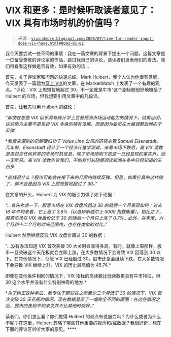 <!--yml

类别：未分类

日期：2024-05-18 18:31:48

-->

# VIX 和更多：是时候听取读者意见了：VIX 具有市场时机的价值吗？

> 来源：[`vixandmore.blogspot.com/2008/07/time-for-reader-input-does-vix-have.html#0001-01-01`](http://vixandmore.blogspot.com/2008/07/time-for-reader-input-does-vix-have.html#0001-01-01)

我今天要尝试一些不同的事情：我在一篇文章的背景下提出一个问题，这篇文章是一位备受尊敬的评论家的作品，跳过我自己的评论，请读者们发表他们的看法。我们将看看这样做是否有效，如果有效的话…

首先，关于评论家和问题的快速总结。Mark Hulbert，我个人认为他很有见解，今天发表了一篇题为[穿上 VIX](http://www.marketwatch.com/news/story/mark-hulbert-putting-vix/story.aspx?guid=%7B30378D20-7CA5-4B91-ADCB-2591BD381C3C%7D&dist=hpts)的文章，在 MarketWatch 上发表了一个有趣的观点。“评论：VIX 上周短暂地超过 30，不一定就是牛市”这个副标题很好地概括了 Hulbert 的立场，但我想要引用文章中的几段话。

首先，让我先引用 Hulbert 的结论：

*“即使在那些 VIX 似乎具有统计学上显著预测市场运动能力的情况下，结果证明，这些能力主要不是来自 VIX 本身的特有见解，而是因为股市在大幅调整后倾向于反弹.*

**我后来深刻的见解要归功于 Value Line 公司的研究主管 Samuel Eisenstadt。几年前，Eisenstadt 设计了一个经济计量学测试，来看市场下跌后，高 VIX 读数是否包含任何异常的市场时机信息，除了市场刚刚下跌这一已经显现的事实外，他一无所获。高 VIX 读数告诉我们，不如我们从随便阅读新闻头条中已经知道的东西多.*

**底线是什么？股市可能会在接下来的几周内继续反弹。但是，如果它真的这样做了，那不会是因为 VIX 上周短暂地超过了 30。”*

在文章的开头，Hulbert 为 VIX 的吸引力做了如下论据：

*“…首先考虑一下，股票市场在 VIX 收盘价超过 30 的随后一个月表现如何：过去 18 年平均来看，它上涨了 3.8%（以道琼斯威尔士 5000 指数衡量）。相比之下，股票市场在 VIX 收盘价低于 30 的随后一个月只上涨了 0.7%…此外，在季度、六个月和十二个月的时间范围内，也存在类似的对比。”*

Hulbert 然后继续反驳 VIX 收盘价超过 30 的数据：

“…没有办法知道 VIX 首次突破 30 大关时会涨得多高。有时，就像上周那样，股市一旦突破这个天花板就会立即上涨，在大多数情况下会导致 VIX 回落到 30 以下。在其他情况下，尽管 VIX 已经超过 30，股市还是会继续下跌，在大多数情况下会导致 VIX 继续上升。VIX 的历史最高值为 45.74.*

即使在其他条件相同的情况下，VIX 指标的高读数比低读数更具有牛市特征，但 30 这个水平并没有什么特别神奇的地方.*

**为了纠正这种手法，我专注于那些在之前至少三个月低于 30 的情况下，VIX 首次突破 30 天花板的情况。现在数据显示了一幅完全不同的画面：在这些情况之后，股市的表现平均来说并不比其他时候好。”*

读者们，你们怎么看？你们觉得 Hulbert 的观点有说服力吗？为什么或者为什么不呢？在这里，Hulbert 忽略了哪些其他重要的视角和/或数据？我很好奇，想在下面的评论区听听大家的意见。****
